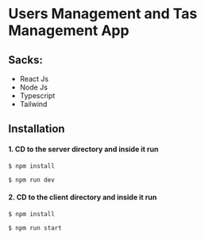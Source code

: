 # Users Management and Tas Management App

## Sacks:
- React Js
- Node Js
- Typescript
- Tailwind

## Installation
#### 1. CD to the server directory and inside it run
```
$ npm install
```
```
$ npm run dev
```


#### 2. CD to the client directory and inside it run
```
$ npm install  
```
```
$ npm run start
```

